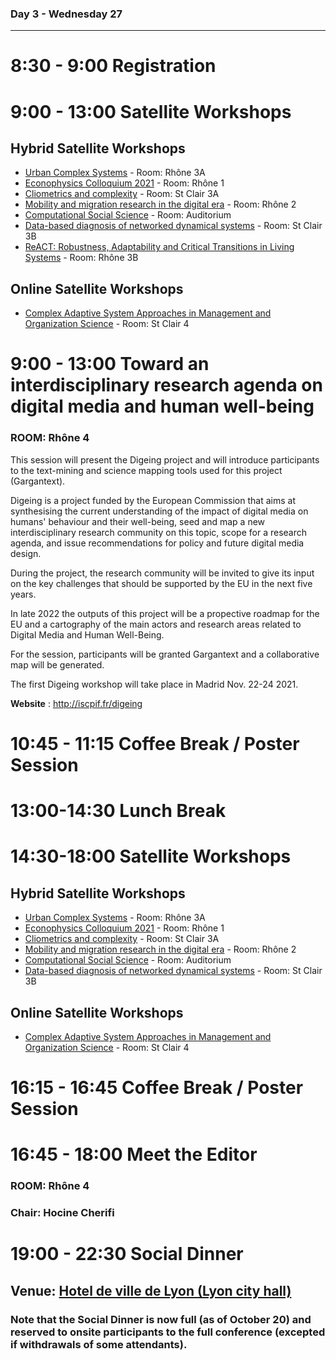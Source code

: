 ### Day 3 - Wednesday 27

-----

# 8:30 - 9:00 Registration

# 9:00 - 13:00 Satellite Workshops

## Hybrid Satellite Workshops
* [Urban Complex Systems](https://urbcompsys.github.io) - Room: Rhône 3A
* [Econophysics Colloquium 2021](https://econophysics.ihu.gr/ec2021/) - Room: Rhône 1
* [Cliometrics and complexity](https://cac2021.sciencesconf.org) - Room: St Clair 3A
* [Mobility and migration research in the digital era](https://sites.google.com/view/mimode2021/) - Room: Rhône 2
* [Computational Social Science](https://sites.google.com/view/css-ccs21/home) - Room: Auditorium
* [Data-based diagnosis of networked dynamical systems](https://www.delabaysrobin.site/ccs-satellite) - Room: St Clair 3B
* [ReACT: Robustness, Adaptability and Critical Transitions in Living Systems](https://liphlab.github.io/REACT2021) - Room: Rhône 3B

## Online Satellite Workshops
* [Complex Adaptive System Approaches in Management and Organization Science](https://casmos.github.io/CASMOS2021) - Room: St Clair 4

# 9:00 - 13:00 Toward an interdisciplinary research agenda on digital media and human well-being
### ROOM: Rhône 4
This session will present the Digeing project and will introduce participants to the text-mining and science mapping tools used for this project (Gargantext). 

Digeing is a project funded by the European Commission that aims at synthesising the current understanding of the impact of digital media on humans' behaviour and their well-being, seed and map a new interdisciplinary research community on this topic, scope for a research agenda, and issue recommendations for policy and future digital media design.

During the project, the research community will be invited to give its input on the key challenges that should be supported by the EU in the next five years.

In late 2022 the outputs of this project will be a propective roadmap for the EU and a cartography of the main actors and research areas related to Digital Media and Human Well-Being.

For the session, participants will be granted Gargantext and a collaborative map will be generated.

The first Digeing workshop will take place in Madrid Nov. 22-24 2021. 

**Website** : http://iscpif.fr/digeing

# 10:45 - 11:15 Coffee Break / Poster Session 

# 13:00-14:30 Lunch Break

# 14:30-18:00 Satellite Workshops

## Hybrid Satellite Workshops
* [Urban Complex Systems](https://urbcompsys.github.io) - Room: Rhône 3A
* [Econophysics Colloquium 2021](https://econophysics.ihu.gr/ec2021/) - Room: Rhône 1
* [Cliometrics and complexity](https://cac2021.sciencesconf.org) - Room: St Clair 3A
* [Mobility and migration research in the digital era](https://sites.google.com/view/mimode2021/) - Room: Rhône 2
* [Computational Social Science](https://sites.google.com/view/css-ccs21/home) - Room: Auditorium
* [Data-based diagnosis of networked dynamical systems](https://www.delabaysrobin.site/ccs-satellite) - Room: St Clair 3B

## Online Satellite Workshops
* [Complex Adaptive System Approaches in Management and Organization Science](https://casmos.github.io/CASMOS2021) - Room: St Clair 4

# 16:15 - 16:45 Coffee Break / Poster Session 

# 16:45 - 18:00 Meet the Editor
### ROOM: Rhône 4
### Chair: Hocine Cherifi

# 19:00 - 22:30 Social Dinner
## Venue: [Hotel de ville de Lyon (Lyon city hall)](https://goo.gl/maps/6bWuMtVWjjZVCwxs8)
### Note that the Social Dinner is now full (as of October 20) and reserved to onsite participants to the full conference (excepted if withdrawals of some attendants).

